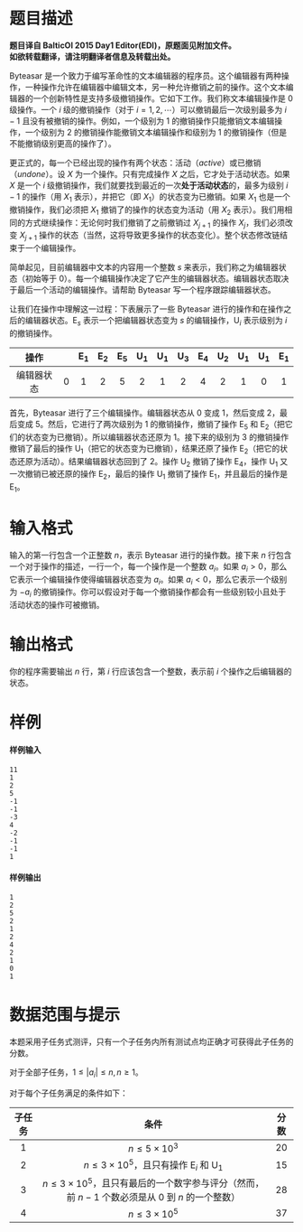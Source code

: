 
# 题目描述

**题目译自 BalticOI 2015 Day1 Editor(EDI)，原题面见附加文件。**  
**如欲转载翻译，请注明翻译者信息及转载出处。**

Byteasar 是一个致力于编写革命性的文本编辑器的程序员。这个编辑器有两种操作，一种操作允许在编辑器中编辑文本，另一种允许撤销之前的操作。这个文本编辑器的一个创新特性是支持多级撤销操作。它如下工作。我们称文本编辑操作是 $0$ 级操作。一个 $i$ 级的撤销操作（对于 $i=1,2,\cdots$）可以撤销最后一次级别最多为 $i-1$ 且没有被撤销的操作。例如，一个级别为 $1$ 的撤销操作只能撤销文本编辑操作，一个级别为 $2$ 的撤销操作能撤销文本编辑操作和级别为 $1$ 的撤销操作（但是不能撤销级别更高的操作了）。  

更正式的，每一个已经出现的操作有两个状态：活动（*active*）或已撤销（*undone*）。设 $X$ 为一个操作。只有完成操作 $X$ 之后，它才处于活动状态。如果 $X$ 是一个 $i$ 级撤销操作，我们就要找到最近的一次**处于活动状态**的，最多为级别 $i-1$ 的操作（用 $X_1$ 表示），并把它（即 $X_1$）的状态变为已撤销。如果 $X_1$ 也是一个撤销操作，我们必须把 $X_1$ 撤销了的操作的状态变为活动（用 $X_2$ 表示）。我们用相同的方式继续操作：无论何时我们撤销了之前撤销过 $X_{j+1}$ 的操作 $X_j$，我们必须改变 $X_{j+1}$ 操作的状态（当然，这将导致更多操作的状态变化）。整个状态修改链结束于一个编辑操作。  

简单起见，目前编辑器中文本的内容用一个整数 $s$ 来表示，我们称之为编辑器状态（初始等于 $0$）。每一个编辑操作决定了它产生的编辑器状态。编辑器状态取决于最后一个活动的编辑操作。请帮助 Byteasar 写一个程序跟踪编辑器状态。  

让我们在操作中理解这一过程：下表展示了一些 Byteasar 进行的操作和在操作之后的编辑器状态。$\text{E}_s$ 表示一个把编辑器状态变为 $s$ 的编辑操作，$\text{U}_i$ 表示级别为 $i$ 的撤销操作。

|    操作    |      | $\text{E}_1$ | $\text{E}_2$ | $\text{E}_5$ | $\text{U}_1$ | $\text{U}_1$ | $\text{U}_3$ | $\text{E}_4$ | $\text{U}_2$ | $\text{U}_1$ | $\text{U}_1$ | $\text{E}_1$ |
| :--------: | :--: | :----------: | :----------: | :----------: | :----------: | :----------: | :----------: | :----------: | :----------: | :----------: | :----------: | :----------: |
| 编辑器状态 | $0$  |     $1$      |     $2$      |     $5$      |     $2$      |     $1$      |     $2$      |     $4$      |     $2$      |     $1$      |     $0$      |     $1$      |

首先，Byteasar 进行了三个编辑操作。编辑器状态从 $0$ 变成 $1$，然后变成 $2$，最后变成 $5$。然后，它进行了两次级别为 $1$ 的撤销操作，撤销了操作 $\text{E}_5$ 和 $\text{E}_2$（把它们的状态变为已撤销）。所以编辑器状态还原为 $1$。接下来的级别为 $3$ 的撤销操作撤销了最后的操作 $\text{U}_1$（把它的状态变为已撤销），结果还原了操作 $\text{E}_2$（把它的状态还原为活动）。结果编辑器状态回到了 $2$。操作 $\text{U}_2$ 撤销了操作 $\text{E}_4$，操作 $\text{U}_1$ 又一次撤销已被还原的操作 $\text{E}_2$，最后的操作 $\text{U}_1$ 撤销了操作 $\text{E}_1$，并且最后的操作是 $\text{E}_1$。

# 输入格式

输入的第一行包含一个正整数 $n$，表示 Byteasar 进行的操作数。接下来 $n$ 行包含一个对于操作的描述，一行一个，每一个操作是一个整数 $a_i$。如果 $a_i\gt 0$，那么它表示一个编辑操作使得编辑器状态变为 $a_i$。如果 $a_i\lt 0$，那么它表示一个级别为 $-a_i$ 的撤销操作。你可以假设对于每一个撤销操作都会有一些级别较小且处于活动状态的操作可被撤销。

# 输出格式

你的程序需要输出 $n$ 行，第 $i$ 行应该包含一个整数，表示前 $i$ 个操作之后编辑器的状态。

# 样例

#### 样例输入
```plain
11
1
2
5
-1
-1
-3
4
-2
-1
-1
1
```

#### 样例输出
```plain
1
2
5
2
1
2
4
2
1
0
1
```

# 数据范围与提示

本题采用子任务式测评，只有一个子任务内所有测试点均正确才可获得此子任务的分数。

对于全部子任务，$1\le |a_i|\le n,n\ge 1$。

对于每个子任务满足的条件如下：

| 子任务 |                             条件                             | 分数 |
| :----: | :----------------------------------------------------------: | :--: |
|  $1$   |                     $n\le 5\times 10^3$                      | $20$ |
|  $2$   | $n\le 3\times 10^5$，且只有操作 $\text{E}_i$ 和 $\text{U}_1$ | $15$ |
|  $3$   | $n\le 3\times 10^5$，且只有最后的一个数字参与评分（然而，前 $n-1$ 个数必须是从 $0$ 到 $n$ 的一个整数） | $28$ |
|  $4$   |                     $n\le 3\times 10^5$                      | $37$ |



